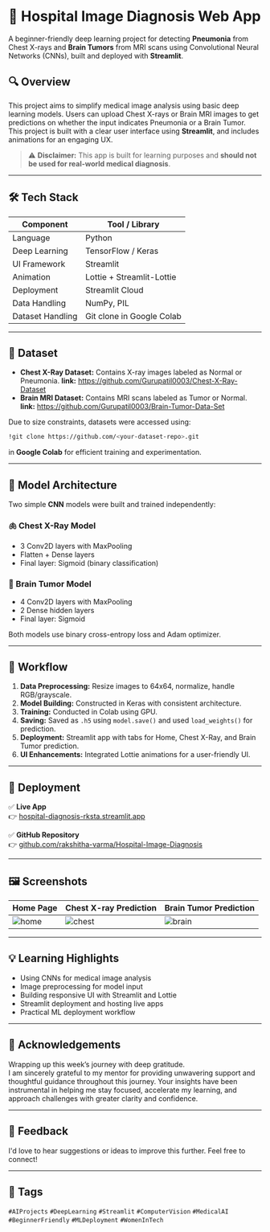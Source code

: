 
# 🏥 Hospital Image Diagnosis Web App

A beginner-friendly deep learning project for detecting **Pneumonia** from Chest X-rays and **Brain Tumors** from MRI scans using Convolutional Neural Networks (CNNs), built and deployed with **Streamlit**.

## 🔍 Overview

This project aims to simplify medical image analysis using basic deep learning models. Users can upload Chest X-rays or Brain MRI images to get predictions on whether the input indicates Pneumonia or a Brain Tumor. This project is built with a clear user interface using **Streamlit**, and includes animations for an engaging UX.

> ⚠️ **Disclaimer:** This app is built for learning purposes and **should not be used for real-world medical diagnosis**.

---

## 🛠️ Tech Stack

| Component         | Tool / Library             |
|------------------|----------------------------|
| Language          | Python                     |
| Deep Learning     | TensorFlow / Keras         |
| UI Framework      | Streamlit                  |
| Animation         | Lottie + Streamlit-Lottie  |
| Deployment        | Streamlit Cloud            |
| Data Handling     | NumPy, PIL                 |
| Dataset Handling  | Git clone in Google Colab  |

---

## 📂 Dataset

- **Chest X-Ray Dataset:** Contains X-ray images labeled as Normal or Pneumonia.
  **link:**  https://github.com/Gurupatil0003/Chest-X-Ray-Dataset
- **Brain MRI Dataset:** Contains MRI scans labeled as Tumor or Normal.
  **link:**  https://github.com/Gurupatil0003/Brain-Tumor-Data-Set

Due to size constraints, datasets were accessed using:

```bash
!git clone https://github.com/<your-dataset-repo>.git
```

in **Google Colab** for efficient training and experimentation.

---

## 🧠 Model Architecture

Two simple **CNN** models were built and trained independently:

### 🫁 Chest X-Ray Model
- 3 Conv2D layers with MaxPooling
- Flatten + Dense layers
- Final layer: Sigmoid (binary classification)

### 🧠 Brain Tumor Model
- 4 Conv2D layers with MaxPooling
- 2 Dense hidden layers
- Final layer: Sigmoid

Both models use binary cross-entropy loss and Adam optimizer.

---

## 🧪 Workflow

1. **Data Preprocessing:** Resize images to 64x64, normalize, handle RGB/grayscale.
2. **Model Building:** Constructed in Keras with consistent architecture.
3. **Training:** Conducted in Colab using GPU.
4. **Saving:** Saved as `.h5` using `model.save()` and used `load_weights()` for prediction.
5. **Deployment:** Streamlit app with tabs for Home, Chest X-Ray, and Brain Tumor prediction.
6. **UI Enhancements:** Integrated Lottie animations for a user-friendly UI.

---

## 🚀 Deployment

✅ **Live App**  
👉 [hospital-diagnosis-rksta.streamlit.app](https://hospital-diagnosis-rksta.streamlit.app)

✅ **GitHub Repository**  
👉 [github.com/rakshitha-varma/Hospital-Image-Diagnosis](https://github.com/rakshitha-varma/Hospital-Image-Diagnosis)

---

## 🖼️ Screenshots

| Home Page | Chest X-ray Prediction | Brain Tumor Prediction |
|-----------|------------------------|--------------------------|
| ![home](screenshots/home.png) | ![chest](screenshots/chest_xray.png) | ![brain](screenshots/brain_mri.png) |

---

## 💡 Learning Highlights

- Using CNNs for medical image analysis
- Image preprocessing for model input
- Building responsive UI with Streamlit and Lottie
- Streamlit deployment and hosting live apps
- Practical ML deployment workflow

---

## 🙏 Acknowledgements

Wrapping up this week’s journey with deep gratitude.  
I am sincerely grateful to my mentor for providing unwavering support and thoughtful guidance throughout this journey. Your insights have been instrumental in helping me stay focused, accelerate my learning, and approach challenges with greater clarity and confidence.

---

## 💬 Feedback

I'd love to hear suggestions or ideas to improve this further. Feel free to connect!

---

## 📌 Tags

`#AIProjects` `#DeepLearning` `#Streamlit` `#ComputerVision` `#MedicalAI` `#BeginnerFriendly` `#MLDeployment` `#WomenInTech`
